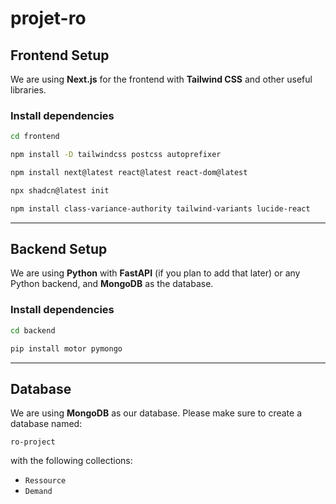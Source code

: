 # projet-ro

## Frontend Setup

We are using **Next.js** for the frontend with **Tailwind CSS** and other useful libraries.

### Install dependencies

```bash
cd frontend

npm install -D tailwindcss postcss autoprefixer

npm install next@latest react@latest react-dom@latest

npx shadcn@latest init

npm install class-variance-authority tailwind-variants lucide-react
```

---

## Backend Setup

We are using **Python** with **FastAPI** (if you plan to add that later) or any Python backend, and **MongoDB** as the database.

### Install dependencies

```bash
cd backend

pip install motor pymongo
```

---

## Database

We are using **MongoDB** as our database.
Please make sure to create a database named:

```
ro-project
```

with the following collections:

* `Ressource`
* `Demand`
